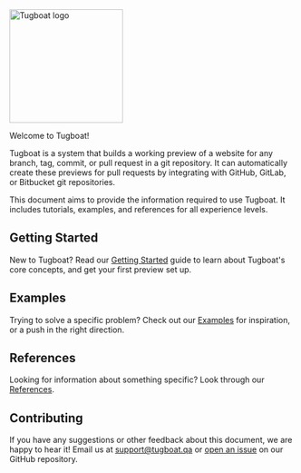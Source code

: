 <img alt="Tugboat logo" src="logo.png" width="200px" style="padding: 0; border: none">

Welcome to Tugboat!

Tugboat is a system that builds a working preview of a website for any branch,
tag, commit, or pull request in a git repository. It can automatically create
these previews for pull requests by integrating with GitHub, GitLab, or
Bitbucket git repositories.

This document aims to provide the information required to use Tugboat. It
includes tutorials, examples, and references for all experience levels.

## Getting Started

New to Tugboat? Read our [Getting Started](getting-started/index.md) guide to
learn about Tugboat's core concepts, and get your first preview set up.

## Examples

Trying to solve a specific problem? Check out our [Examples](examples/index.md)
for inspiration, or a push in the right direction.

## References

Looking for information about something specific? Look through our
[References](reference/index.md).

## Contributing

If you have any suggestions or other feedback about this document, we are happy
to hear it! Email us at [support@tugboat.qa](mailto:support@tugboat.qa) or
[open an issue](https://github.com/TugboatQA/docs/issues/new) on our GitHub
repository.

